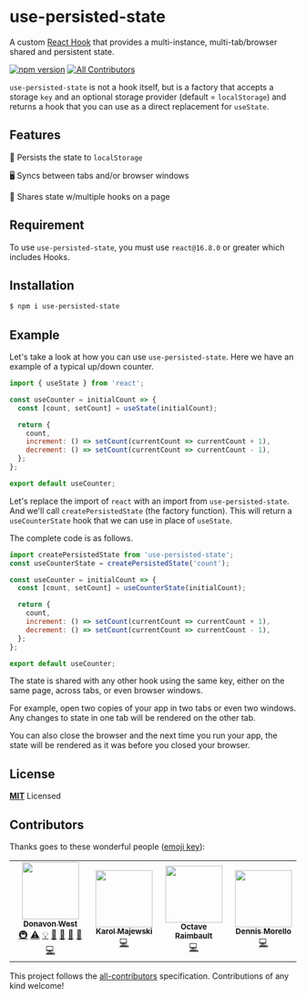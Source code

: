 # use-persisted-state

A custom [React Hook](https://reactjs.org/docs/hooks-overview.html) that provides a multi-instance,
multi-tab/browser shared and persistent state.

[![npm version](https://badge.fury.io/js/use-persisted-state.svg)](https://badge.fury.io/js/use-persisted-state) [![All Contributors](https://img.shields.io/badge/all_contributors-3-orange.svg?style=flat-square)](#contributors)


`use-persisted-state` is not a hook itself, but is a factory that accepts a storage `key`
and an optional storage provider (default = `localStorage`) and returns a hook
that you can use as a direct replacement for `useState`.

## Features

💾 Persists the state to `localStorage`

🖥 Syncs between tabs and/or browser windows

📑 Shares state w/multiple hooks on a page

## Requirement

To use `use-persisted-state`, you must use `react@16.8.0` or greater which includes Hooks.

## Installation

```sh
$ npm i use-persisted-state
```

## Example

Let's take a look at how you can use `use-persisted-state`.
Here we have an example of a typical up/down counter.

```js
import { useState } from 'react';

const useCounter = initialCount => {
  const [count, setCount] = useState(initialCount);

  return {
    count,
    increment: () => setCount(currentCount => currentCount + 1),
    decrement: () => setCount(currentCount => currentCount - 1),
  };
};

export default useCounter;
```

Let's replace the import of `react` with an import from `use-persisted-state`.
And we'll call `createPersistedState` (the factory function).
This will return a `useCounterState` hook that we can use in place of `useState`.

The complete code is as follows.

```js
import createPersistedState from 'use-persisted-state';
const useCounterState = createPersistedState('count');

const useCounter = initialCount => {
  const [count, setCount] = useCounterState(initialCount);

  return {
    count,
    increment: () => setCount(currentCount => currentCount + 1),
    decrement: () => setCount(currentCount => currentCount - 1),
  };
};

export default useCounter;
```

The state is shared with any other hook using the same key, either
on the same page, across tabs, or even browser windows.

For example, open two copies of your app in two tabs or even two windows.
Any changes to state in one tab will be rendered on the other tab.

You can also close the browser and the next time you run your app,
the state will be rendered as it was before you closed your browser.

## License

**[MIT](LICENSE)** Licensed

## Contributors

Thanks goes to these wonderful people ([emoji key](https://github.com/all-contributors/all-contributors#emoji-key)):

<!-- ALL-CONTRIBUTORS-LIST:START - Do not remove or modify this section -->
<!-- prettier-ignore-start -->
<!-- markdownlint-disable -->
<table>
  <tr>
    <td align="center"><a href="http://donavon.com"><img src="https://avatars3.githubusercontent.com/u/887639?v=4" width="100px;" alt=""/><br /><sub><b>Donavon West</b></sub></a><br /><a href="#infra-donavon" title="Infrastructure (Hosting, Build-Tools, etc)">🚇</a> <a href="https://github.com/donavon/use-persisted-state/commits?author=donavon" title="Tests">⚠️</a> <a href="#example-donavon" title="Examples">💡</a> <a href="#ideas-donavon" title="Ideas, Planning, & Feedback">🤔</a> <a href="#maintenance-donavon" title="Maintenance">🚧</a> <a href="https://github.com/donavon/use-persisted-state/pulls?q=is%3Apr+reviewed-by%3Adonavon" title="Reviewed Pull Requests">👀</a> <a href="#tool-donavon" title="Tools">🔧</a> <a href="https://github.com/donavon/use-persisted-state/commits?author=donavon" title="Code">💻</a></td>
    <td align="center"><a href="https://github.com/karol-majewski"><img src="https://avatars1.githubusercontent.com/u/20233319?v=4" width="100px;" alt=""/><br /><sub><b>Karol Majewski</b></sub></a><br /><a href="https://github.com/donavon/use-persisted-state/commits?author=karol-majewski" title="Code">💻</a></td>
    <td align="center"><a href="https://github.com/dispix"><img src="https://avatars1.githubusercontent.com/u/11643701?v=4" width="100px;" alt=""/><br /><sub><b>Octave Raimbault</b></sub></a><br /><a href="https://github.com/donavon/use-persisted-state/commits?author=dispix" title="Code">💻</a></td>
    <td align="center"><a href="https://morello.dev"><img src="https://avatars0.githubusercontent.com/u/19588613?v=4" width="100px;" alt=""/><br /><sub><b>Dennis Morello</b></sub></a><br /><a href="https://github.com/donavon/use-persisted-state/commits?author=dennismorello" title="Code">💻</a></td>
  </tr>
</table>

<!-- markdownlint-enable -->
<!-- prettier-ignore-end -->
<!-- ALL-CONTRIBUTORS-LIST:END -->

This project follows the [all-contributors](https://github.com/all-contributors/all-contributors) specification. Contributions of any kind welcome!
